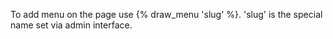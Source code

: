 To add menu on the page use {% draw_menu 'slug' %}. 'slug' is the special name set via admin interface.

